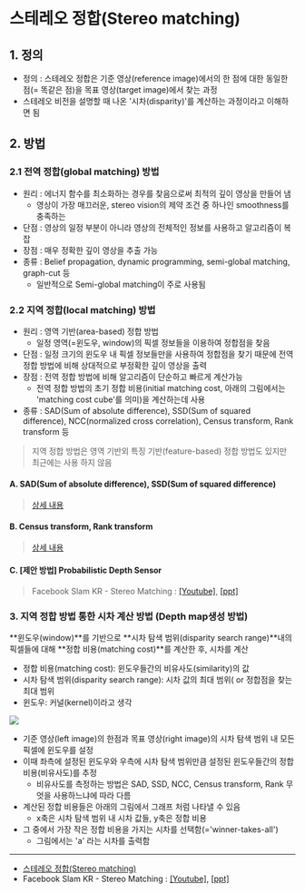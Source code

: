 # 스테레오 정합(Stereo matching)

## 1. 정의 

- 정의 : 스테레오 정합은 기준 영상(reference image)에서의 한 점에 대한 동일한 점(= 똑같은 점)을 목표 영상(target image)에서 찾는 과정
- 스테레오 비전을 설명할 때 나온 '시차(disparity)'를 계산하는 과정이라고 이해하면 됨


## 2. 방법 


### 2.1 전역 정합(global matching) 방법

- 원리 : 에너지 함수를 최소화하는 경우를 찾음으로써 최적의 깊이 영상을 만들어 냄
    - 영상이 가장 매끄러운, stereo vision의 제약 조건 중 하나인 smoothness를 충족하는
- 단점 : 영상의 일정 부분이 아니라 영상의 전체적인 정보를 사용하고 알고리즘이 복잡
- 장점 : 매우 정확한 깊이 영상을 추출 가능
- 종류 : Belief propagation, dynamic programming, semi-global matching, graph-cut 등
    - 일반적으로 Semi-global matching이 주로 사용됨




### 2.2 지역 정합(local matching) 방법 


- 원리 : 영역 기반(area-based) 정합 방법
    - 일정 영역(=윈도우, window)의 픽셀 정보들을 이용하여 정합점을 찾음
- 단점 : 일정 크기의 윈도우 내 픽셀 정보들만을 사용하여 정합점을 찾기 때문에 전역 정합 방법에 비해 상대적으로 부정확한 깊이 영상을 출력
- 장점 : 전역 정합 방법에 비해 알고리즘이 단순하고 빠르게 계산가능 
    - 전역 정합 방법의 초기 정합 비용(initial matching cost, 아래의 그림에서는 'matching cost cube'를 의미)을 계산하는데 사용
- 종류 : SAD(Sum of absolute difference), SSD(Sum of squared difference), NCC(normalized cross correlation), Census transform, Rank transform 등


> 지역 정합 방법은 영역 기반외 특징 기반(feature-based) 정합 방법도 있지만 최근에는 사용 하지 않음 

#### A. SAD(Sum of absolute difference), SSD(Sum of squared difference)



> [상세 내용](https://blog.naver.com/dldlsrb45/220879732646)

#### B. Census transform, Rank transform

> [상세 내용](https://blog.naver.com/dldlsrb45/220880488720)

#### C. [제안 방법] Probabilistic Depth Sensor 

> Facebook Slam KR - Stereo Matching : [[Youtube]](https://youtu.be/fAotZkqusCE?t=1842), [[ppt]](http://bitly.kr/mZNRD)


### 3. 지역 정합 방법 통한 시차 계산 방법 (Depth map생성 방법) 

**윈도우(window)**를 기반으로 **시차 탐색 범위(disparity search range)**내의 픽셀들에 대해 **정합 비용(matching cost)**를 계산한 후, 시차를 계산

- 정합 비용(matching cost): 윈도우들간의 비유사도(similarity)의 값
- 시차 탐색 범위(disparity search range): 시차 값의 최대 범위( or 정합점을 찾는 최대 범위
- 윈도우: 커널(kernel)이라고 생각

![](https://i.imgur.com/JxsLFeh.png)

- 기준 영상(left image)의 한점과 목표 영상(right image)의 시차 탐색 범위 내 모든 픽셀에 윈도우를 설정
- 이때 좌측에 설정된 윈도우와 우측에 시차 탐색 범위만큼 설정된 윈도우들간의 정합 비용(비유사도)를 추정
    - 비유사도를 측정하는 방법은 SAD, SSD, NCC, Census transform, Rank 무엇을 사용하느냐에 따라 다름
- 계산된 정합 비용들은 아래의 그림에서 그래프 처럼 나타낼 수 있음 
    -  x축은 시차 탐색 범위 내 시차 값들, y축은 정합 비용 
- 그 중에서 가장 작은 정합 비용을 가지는 시차를 선택함(='winner-takes-all')
    - 그림에서는 'a' 라는 시차를 출력함

---

- [스테레오 정합(Stereo matching)](https://blog.naver.com/dldlsrb45/220879295400)
- Facebook Slam KR - Stereo Matching : [[Youtube]](https://youtu.be/fAotZkqusCE?t=1842), [[ppt]](http://bitly.kr/mZNRD)
